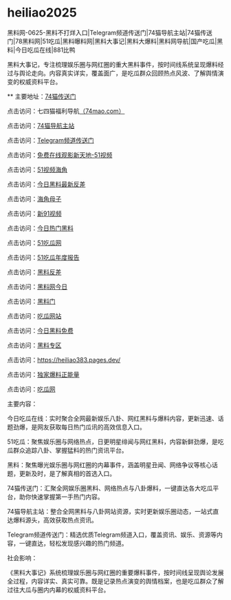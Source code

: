 # heiliao2025
黑料网-0625-黑料不打烊入口|Telegram频道传送门|74猫导航主站|74猫传送门|78黑料网|51吃瓜|黑料曝料网|黑料大事记|黑料大爆料|黑料网导航|国产吃瓜|黑料|今日吃瓜在线|881比鸭

黑料大事记，专注梳理娱乐圈与网红圈的重大黑料事件，按时间线系统呈现爆料经过与舆论走向。内容真实详实，覆盖面广，是吃瓜群众回顾热点风波、了解舆情演变的权威资料平台。

** 主要地址：<a href="https://74mao.com/">74猫传送门</a>

点击访问：七四猫福利导航<a href="https://74mao.com/">（74mao.com）</a>

点击访问：<a href="https://74mao.com/">74猫导航主站</a>

点击访问：<a href="https://74mao.com/">Telegram频道传送门</a>

点击访问：<a href="https://hj-326.pages.dev/">免费在线观影新天地-51视频</a>

点击访问：<a href="https://hj-325.pages.dev/">51视频海角</a>

点击访问：<a href="https://heiliao615.pages.dev/">今日黑料最新反差</a>

点击访问：<a href="https://hj-324.pages.dev/">海角母子</a>

点击访问：<a href="https://hj-86.pages.dev/">新91视频</a>

点击访问：<a href="https://heiliao921.pages.dev/">今日热门黑料</a>

点击访问：<a href="https://chigua541.pages.dev/">51吃瓜网</a>

点击访问：<a href="https://heiliao517.pages.dev/">51吃瓜年度报告</a>

点击访问：<a href="https://chigua924.pages.dev/">黑料反差</a>

点击访问：<a href="https://heiliao921.pages.dev/">黑料网今日</a>

点击访问：<a href="https://heiliao381.pages.dev/">黑料门</a>

点击访问：<a href="https://chigua727.pages.dev/">吃瓜网站</a>

点击访问：<a href="https://heiliao902.pages.dev/">今日黑料免费</a>

点击访问：<a href="https://heiliao954.pages.dev/">黑料专区</a>

点击访问：<a href="https://heiliao383.pages.dev/">https://heiliao383.pages.dev/</a>

点击访问：<a href="https://heiliao159.pages.dev/">独家爆料正能量</a>

点击访问：<a href="https://chigua182.pages.dev/">吃瓜网</a>

主要内容：

今日吃瓜在线：实时聚合全网最新娱乐八卦、网红黑料与爆料内容，更新迅速、话题劲爆，是网友获取每日热门瓜讯的高效信息入口。

51吃瓜：聚焦娱乐圈与网络热点，日更明星绯闻与网红黑料，内容新鲜劲爆，是吃瓜群众追踪八卦、掌握猛料的热门资讯平台。

黑料：聚焦曝光娱乐圈与网红圈的内幕事件，涵盖明星丑闻、网络争议等核心话题，更新及时，是了解真相的首选入口。

74猫传送门：汇聚全网娱乐圈黑料、网络热点与八卦爆料，一键直达各大吃瓜平台，助你快速掌握第一手热门内容。

74猫导航主站：整合全网黑料与八卦网站资源，实时更新娱乐圈动态，一站式直达爆料源头，高效获取热点资讯。

Telegram频道传送门：精选优质Telegram频道入口，覆盖资讯、娱乐、资源等内容，一键直达，轻松发现感兴趣的热门频道。

社会影响：

《黑料大事记》系统梳理娱乐圈与网红圈的重要爆料事件，按时间线呈现舆论发展全过程，内容详实、真实可靠。既是记录热点演变的舆情档案，也是吃瓜群众了解过往大瓜与圈内内幕的权威资料平台。

<span style="display:none;">[Canonical link](）</span>
